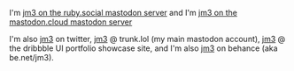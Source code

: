 I'm <a rel="me" href="https://ruby.social/@jm3">jm3 on the ruby.social mastodon server</a>
and
I'm <a rel="me" href="https://mastodon.cloud/@jm3">jm3 on the mastodon.cloud mastodon server</a>

I'm also [jm3](https://twitter.com/jm3) on twitter, 
[jm3](https://trunk.lol/@jm3) @ trunk.lol (my main mastodon account), 
[jm3](https://dribbble.com/jm3) @ the dribbble UI portfolio showcase site, 
and I'm also [jm3](https://www.behance.net/jm3) on behance (aka be.net/jm3).

<!--
**jm3/jm3** is a ✨ _special_ ✨ repository because its `README.md` (this file) appears on your GitHub profile.

Here are some ideas to get you started:

- 🔭 I’m currently working on ...
- 🌱 I’m currently learning ...
- 👯 I’m looking to collaborate on ...
- 🤔 I’m looking for help with ...
- 💬 Ask me about ...
- 📫 How to reach me: ...
- 😄 Pronouns: ...
- ⚡ Fun fact: ...
-->
